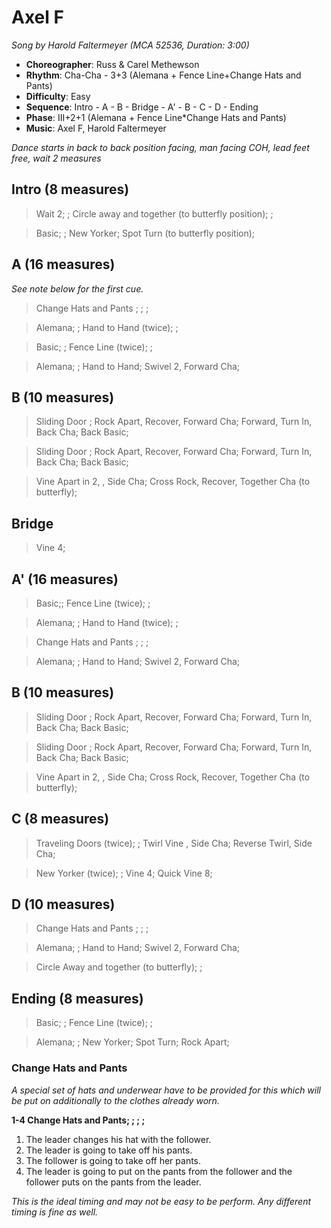 # Axel F
*Song by Harold Faltermeyer (MCA 52536, Duration: 3:00)*

* **Choreographer**: Russ & Carel Methewson
* **Rhythm**: Cha-Cha - 3+3 (Alemana + Fence Line+Change Hats and Pants)
* **Difficulty**: Easy
* **Sequence**: Intro - A - B - Bridge - A' - B - C - D - Ending
* **Phase**: III+2+1 (Alemana + Fence Line*Change Hats and Pants)
* **Music**: Axel F, Harold Faltermeyer

*Dance starts in back to back position facing, man facing COH, lead feet free, wait 2 measures*

## Intro (8 measures)

> Wait 2; ; Circle away and together (to butterfly position); ;

> Basic; ; New Yorker; Spot Turn (to butterfly position);

## A (16 measures)
*See note below for the first cue.*

> Change Hats and Pants ; ; ;

> Alemana; ; Hand to Hand (twice); ;

> Basic; ; Fence Line (twice); ;

> Alemana; ; Hand to Hand; Swivel 2, Forward Cha;

## B (10 measures)

> Sliding Door ; Rock Apart, Recover, Forward Cha; Forward, Turn In, Back Cha; Back Basic;

> Sliding Door ; Rock Apart, Recover, Forward Cha; Forward, Turn In, Back Cha; Back Basic;

> Vine Apart in 2, , Side Cha; Cross Rock, Recover, Together Cha (to butterfly);

## Bridge

> Vine 4;

## A' (16 measures)

> Basic;; Fence Line (twice); ;

> Alemana; ; Hand to Hand (twice); ;

> Change Hats and Pants ; ; ;

> Alemana; ; Hand to Hand; Swivel 2, Forward Cha;

## B (10 measures)

> Sliding Door ; Rock Apart, Recover, Forward Cha; Forward, Turn In, Back Cha; Back Basic;

> Sliding Door ; Rock Apart, Recover, Forward Cha; Forward, Turn In, Back Cha; Back Basic;

> Vine Apart in 2, , Side Cha; Cross Rock, Recover, Together Cha (to butterfly);

## C (8 measures)
> Traveling Doors (twice); ; Twirl Vine , Side Cha; Reverse Twirl, Side Cha;

> New Yorker (twice); ; Vine 4; Quick Vine 8;

## D (10 measures)
> Change Hats and Pants ; ; ;

> Alemana; ; Hand to Hand; Swivel 2, Forward Cha;

> Circle Away and together (to butterfly); ;

## Ending (8 measures)
> Basic; ; Fence Line (twice); ;

> Alemana; ; New Yorker; Spot Turn; Rock Apart;

### Change Hats and Pants ###
*A special set of hats and underwear have to be provided for this
which will be put on additionally to the clothes already worn.*

**1-4 Change Hats and Pants; ; ; ;**

1. The leader changes his hat with the follower.
2. The leader is going to take off his pants.
3. The follower is going to take off her pants.
4. The leader is going to put on the pants from the follower and the follower
   puts on the pants from the leader.

*This is the ideal timing and may not be easy to be perform. Any different timing
is fine as well.*
